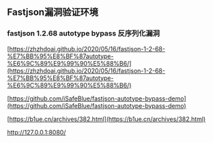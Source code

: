 ## Fastjson漏洞验证环境 

### fastjson 1.2.68 autotype bypass 反序列化漏洞 

[https://zhzhdoai.github.io/2020/05/16/fastjson-1-2-68-%E7%BB%95%E8%BF%87autotype-%E6%9C%89%E9%99%90%E5%88%B6/](https://zhzhdoai.github.io/2020/05/16/fastjson-1-2-68-%E7%BB%95%E8%BF%87autotype-%E6%9C%89%E9%99%90%E5%88%B6/)   

[https://github.com/iSafeBlue/fastjson-autotype-bypass-demo](https://github.com/iSafeBlue/fastjson-autotype-bypass-demo)  

[https://b1ue.cn/archives/382.html](https://b1ue.cn/archives/382.html)

http://127.0.0.1:8080/  
